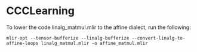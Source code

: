 # CCCLearning
To lower the code linalg_matmul.mlir to the affine dialect, run the following:
```
mlir-opt --tensor-bufferize --linalg-bufferize --convert-linalg-to-affine-loops linalg_matmul.mlir -o affine_matmul.mlir
```
